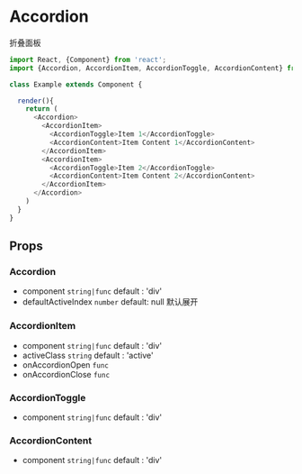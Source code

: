 # Accordion

折叠面板

```js
import React, {Component} from 'react';
import {Accordion, AccordionItem, AccordionToggle, AccordionContent} from 'wonder-ui/Accordion';

class Example extends Component {

  render(){
    return (
      <Accordion>
        <AccordionItem>
          <AccordionToggle>Item 1</AccordionToggle>
          <AccordionContent>Item Content 1</AccordionContent>
        </AccordionItem>
        <AccordionItem>
          <AccordionToggle>Item 2</AccordionToggle>
          <AccordionContent>Item Content 2</AccordionContent>
        </AccordionItem>
      </Accordion>
    )
  }
}

```

## Props

### Accordion

- component `string|func` default : 'div'
- defaultActiveIndex  `number` default: null 默认展开

### AccordionItem

- component `string|func` default : 'div'
- activeClass `string`   default : 'active'
- onAccordionOpen `func`
- onAccordionClose `func`

### AccordionToggle

- component `string|func` default : 'div'

### AccordionContent

- component `string|func` default : 'div'
